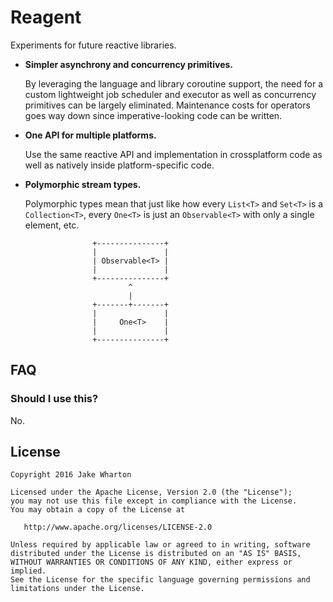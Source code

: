 Reagent
=======

Experiments for future reactive libraries.

 * **Simpler asynchrony and concurrency primitives.**

   By leveraging the language and library coroutine support, the need for a custom lightweight job
scheduler and executor as well as concurrency primitives can be largely eliminated. Maintenance
costs for operators goes way down since imperative-looking code can be written.

 * **One API for multiple platforms.**

   Use the same reactive API and implementation in crossplatform code as well as natively inside
platform-specific code.

 * **Polymorphic stream types.**

   Polymorphic types mean that just like how every `List<T>` and `Set<T>` is a `Collection<T>`,
   every `One<T>` is just an `Observable<T>` with only a single element, etc.

   ```
                  +---------------+
                  |               |
                  | Observable<T> |
                  |               |
                  +---------------+
                          ^
                          |
                  +-------+-------+
                  |               |
                  |     One<T>    |
                  |               |
                  +---------------+
   ```



FAQ
---

### Should I use this?

No.



License
-------

    Copyright 2016 Jake Wharton

    Licensed under the Apache License, Version 2.0 (the "License");
    you may not use this file except in compliance with the License.
    You may obtain a copy of the License at

       http://www.apache.org/licenses/LICENSE-2.0

    Unless required by applicable law or agreed to in writing, software
    distributed under the License is distributed on an "AS IS" BASIS,
    WITHOUT WARRANTIES OR CONDITIONS OF ANY KIND, either express or implied.
    See the License for the specific language governing permissions and
    limitations under the License.
